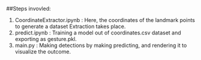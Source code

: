 ##Steps invovled:
1. CoordinateExtractor.ipynb : Here, the coordinates of the landmark points to generate a dataset Extraction takes place.
2. predict.ipynb : Training a model out of coordinates.csv dataset and exporting as gesture.pkl.
3. main.py : Making detections by making predicting, and rendering it to visualize the outcome.
